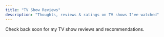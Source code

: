 ```yaml
---
title: "TV Show Reviews"
description: "Thoughts, reviews & ratings on TV shows I've watched"
---
```


Check back soon for my TV show reviews and recommendations.
